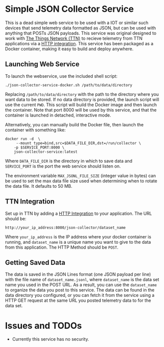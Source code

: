 # Simple JSON Collector Service
This is a dead simple web service to be used with a IOT or similar such devices that send telemetry data formatted as JSON, but can be used with anything that POSTs JSON payloads. This service was original designed to work with [The Things Network (TTN)](https://www.thethingsnetwork.org) to recieve telemetry from TTN applications via a [HTTP integration](https://www.thethingsnetwork.org/docs/applications/http/). This service has been packaged as a Docker container, making it easy to build and deploy anywhere.

## Launching Web Service
To launch the webservice, use the included shell script:
```
./json-collector-service-docker.sh /path/to/data/directory
```
Replacing `/path/to/data/directory` with the path to the directory where you want data to be stored. If no data directory is provided, the launch script will use the current `PWD`. This script will build the Docker image and then launch the container. Note that port 8000 will be used by this service, and that the container is launched in detached, interactive mode.

Alternatively, you can manually build the Docker file, then launch the container with something like:
```
docker run -d  \
     --mount type=bind,src=$DATA_FILE_DIR,dst=/run/collector \
    -p $SERVICE_PORT:8000 \
    json-collector-service:latest
```
Where `DATA_FILE_DIR` is the directory in which to save data and `SERVICE_PORT` is the port the web service should listen on.

The environment variable `MAX_JSONL_FILE_SIZE` (integer value in bytes) can be used to set the max data file size used when determining when to rotate the data file. It defaults to 50 MB. 

## TTN Integration
Set up in TTN by adding a [HTTP Integration](https://www.thethingsnetwork.org/docs/applications/http/) to your application. The URL should be:
```
http://your_ip_address:8000/json-collector/dataset_name
```
Where  `your_ip_address` is the IP address where your docker container is running, and `dataset_name` is a unique name you want to give to the data from this application. The HTTP Method should be `POST`.

## Getting Saved Data
The data is saved in the JSON Lines format (one JSON payload per line) with the file name of `dataset_name.jsonl`, where `dataset_name` is the data set name you used in the POST URL. As a result, you can use the `dataset_name` to organize the data you post to this service. The data can be found in the data directory you configured, or you can fetch it from the service using a HTTP GET request at the same URL you posted telemetry data to for the data set.

# Issues and TODOs
* Currently this service has no security.
